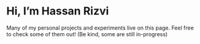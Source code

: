 # Hi, I’m Hassan Rizvi

Many of my personal projects and experiments live on this page. Feel free to check some of them out! (Be kind, some are still in-progress)

<!---
rizvi-ha/rizvi-ha is a ✨ special ✨ repository because its `README.md` (this file) appears on your GitHub profile.
You can click the Preview link to take a look at your changes.
--->
